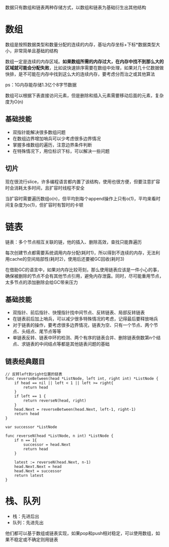 数据只有数组和链表两种存储方式，以数组和链表为基础衍生出其他结构

# 数组
数组是按照数据类型和数量分配的连续的内存，基址内存坐标+下标*数据类型大小，非常简单且基础的结构

数组一定是连续的内存区域。**如果数组所需的内存过大，在内存中找不到那么大的区域就可能会分配失败**，比如说快速排序需要在数组中处理，如果对几十亿数据做快排，是不可能在内存中找到这么大的连续内存，要考虑分而治之或其他算法

ps：1G内存能存储1.3亿个8字节数据

数组可以根据下表直接访问元素，但是删除和插入元素需要移动后面的元素，复杂度为O(n)
## 基础技能
- 双指针能解决很多数组问题
- 在数组边界增加哨兵可以少考虑很多边界情况
- 掌握多维数组的遍历，注意边界条件判断
- 在特殊情况下，用位标识下标，可以解决一些问题

## 切片
现在很流行slice，许多编程语言都内置了该结构，使用也很方便，但要注意扩容时会消耗太多时间，且扩容时线程不安全

当扩容时需要遍历数组o(n)，但平均到每个append操作上只有o(1)，平均来看时间复杂度为o(1)，但扩容时有暂时的卡顿

# 链表
链表：多个节点相互关联的链，他的插入、删除高效，查找只能靠遍历

每次创建节点都需要系统调用内存分配(耗时1)，所以得到不连续的内存，无法利用cache的空间局部性(耗时2)，使用后还要被GC回收(耗时3)

在借助GC的语言中，如果对内存比较苛刻，那么使用链表应该是一件小心的事，确保被删除的节点不会有其他节点引用，避免内存泄露。同时，尽可能重用节点，太多节点的添加删除会给GC带来压力

## 基础技能
- 双指针、前后指针、快慢指针找中间节点、反转链表、局部反转链表
- 在链表前后加上哨兵，可以减少很多特殊情况的考虑，记得最后要释放哨兵
- 对于链表的操作，要考虑很多边界情况，链表为空、只有一个节点、两个节点、头结点、尾节点等等
- 单链表反转、链表中环的检测、两个有序的链表合并、删除链表倒数第n个结点、求链表的中间结点等都是其他链表问题的基础

## 链表经典题目
```
// 反转left到right位置的链表
func reverseBetween(head *ListNode, left int, right int) *ListNode {
    if head == nil || left < 1 || left >= right{
        return head
    }
    if left == 1 {
        return reverseN(head, right)
    }
    head.Next = reverseBetween(head.Next, left-1, right-1)
    return head
}

var successor *ListNode

func reverseN(head *ListNode, n int) *ListNode {
    if n == 1{
        successor = head.Next
        return head
    }

    latest := reverseN(head.Next, n-1)
    head.Next.Next = head
    head.Next = successor
    return latest
}
```

# 栈、队列
- 栈：先进后出
- 队列：先进先出

他们都可以基于数组或链表实现，如果pop和push相对稳定，可以使用数组，如果不稳定或不确定则用链表

